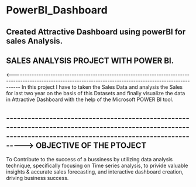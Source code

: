 # PowerBI_Dashboard
Created Attractive Dashboard using powerBI for sales Analysis.
--------------------------------------------------------------

SALES ANALYSIS PROJECT WITH POWER BI.
-------------------------------------
<---------------------------------------------------------------------------------------------------------------------------------------------------------------
In this project I have to taken the Sales Data and analysis the Sales for last two year on the basis of this Datasets and finally visualize the data in Attractive Dashboard with the help of the Microsoft POWER BI tool.

-------------------------------------------------------------------------------------------------------------------------------------------------------------->
OBJECTIVE OF THE PTOJECT
-------------------------
To Contribute to the success of a bussiness by utilizing data analysis technique, specifically focusing on Time series analysis, to privide valuable insights & accurate sales forecasting, and interactive dashboard creation, driving business success.
